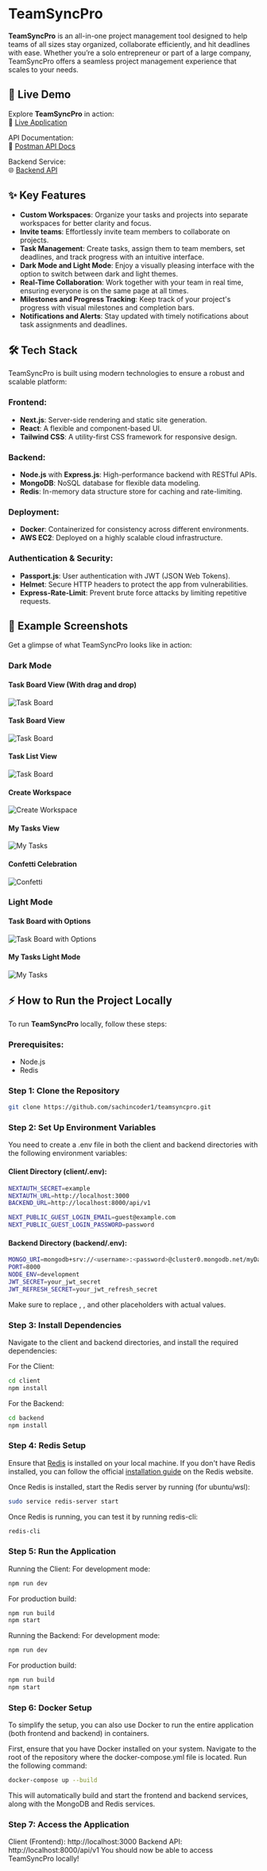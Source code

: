 # TeamSyncPro

**TeamSyncPro** is an all-in-one project management tool designed to help teams of all sizes stay organized, collaborate efficiently, and hit deadlines with ease. Whether you’re a solo entrepreneur or part of a large company, TeamSyncPro offers a seamless project management experience that scales to your needs.

## 🚀 Live Demo

Explore **TeamSyncPro** in action:  
🔗 [Live Application](https://teamsyncpro.sachingurjar.me)

API Documentation:  
📄 [Postman API Docs](https://documenter.getpostman.com/view/26033696/2sA3dyiWb2)

Backend Service:  
🌐 [Backend API](https://backend-teamsyncpro.sachingurjar.me)

## ✨ Key Features

- **Custom Workspaces**: Organize your tasks and projects into separate workspaces for better clarity and focus.
- **Invite teams**: Effortlessly invite team members to collaborate on projects.
- **Task Management**: Create tasks, assign them to team members, set deadlines, and track progress with an intuitive interface.
- **Dark Mode and Light Mode**: Enjoy a visually pleasing interface with the option to switch between dark and light themes.
- **Real-Time Collaboration**: Work together with your team in real time, ensuring everyone is on the same page at all times.
- **Milestones and Progress Tracking**: Keep track of your project's progress with visual milestones and completion bars.
- **Notifications and Alerts**: Stay updated with timely notifications about task assignments and deadlines.

## 🛠️ Tech Stack

TeamSyncPro is built using modern technologies to ensure a robust and scalable platform:

### Frontend:
- **Next.js**: Server-side rendering and static site generation.
- **React**: A flexible and component-based UI.
- **Tailwind CSS**: A utility-first CSS framework for responsive design.

### Backend:
- **Node.js** with **Express.js**: High-performance backend with RESTful APIs.
- **MongoDB**: NoSQL database for flexible data modeling.
- **Redis**: In-memory data structure store for caching and rate-limiting.

### Deployment:
- **Docker**: Containerized for consistency across different environments.
- **AWS EC2**: Deployed on a highly scalable cloud infrastructure.

### Authentication & Security:
- **Passport.js**: User authentication with JWT (JSON Web Tokens).
- **Helmet**: Secure HTTP headers to protect the app from vulnerabilities.
- **Express-Rate-Limit**: Prevent brute force attacks by limiting repetitive requests.

## 🎨 Example Screenshots

Get a glimpse of what TeamSyncPro looks like in action:

### Dark Mode

#### Task Board View (With drag and drop)
![Task Board](client/public/platform_screenshots/dark/board.png)

#### Task Board View
![Task Board](client/public/platform_screenshots/dark/home.png)

#### Task List View
![Task Board](client/public/platform_screenshots/dark/list.png)

#### Create Workspace
![Create Workspace](client/public/platform_screenshots/dark/create_workspace.png)

#### My Tasks View
![My Tasks](client/public/platform_screenshots/dark/my_tasks.png)

#### Confetti Celebration
![Confetti](client/public/platform_screenshots/dark/confetti.png)

### Light Mode

#### Task Board with Options
![Task Board with Options](client/public/platform_screenshots/light/board_with_option.png)

#### My Tasks Light Mode
![My Tasks](client/public/platform_screenshots/light/my_tasks.png)

## ⚡ How to Run the Project Locally

To run **TeamSyncPro** locally, follow these steps:

### Prerequisites:
- Node.js
- Redis

### Step 1: Clone the Repository

```bash
git clone https://github.com/sachincoder1/teamsyncpro.git
```

### Step 2: Set Up Environment Variables
You need to create a .env file in both the client and backend directories with the following environment variables:

#### Client Directory (client/.env):
```bash
NEXTAUTH_SECRET=example
NEXTAUTH_URL=http://localhost:3000
BACKEND_URL=http://localhost:8000/api/v1

NEXT_PUBLIC_GUEST_LOGIN_EMAIL=guest@example.com
NEXT_PUBLIC_GUEST_LOGIN_PASSWORD=password
```


#### Backend Directory (backend/.env):
```bash
MONGO_URI=mongodb+srv://<username>:<password>@cluster0.mongodb.net/myDatabase
PORT=8000
NODE_ENV=development
JWT_SECRET=your_jwt_secret
JWT_REFRESH_SECRET=your_jwt_refresh_secret
```


Make sure to replace <username>, <password>, and other placeholders with actual values.

### Step 3: Install Dependencies
Navigate to the client and backend directories, and install the required dependencies:

For the Client:
```bash
cd client
npm install
```

For the Backend:
```bash
cd backend
npm install
```

### Step 4: Redis Setup
Ensure that [Redis](https://redis.io/) is installed on your local machine. If you don't have Redis installed, you can follow the official [installation guide](https://redis.io/docs/latest/operate/oss_and_stack/install/install-redis/) on the Redis website.

Once Redis is installed, start the Redis server by running (for ubuntu/wsl):
```bash
sudo service redis-server start
```

Once Redis is running, you can test it by running redis-cli:
```bash
redis-cli
```



### Step 5: Run the Application
Running the Client:
For development mode:
```bash
npm run dev
```

For production build:

```bash
npm run build
npm start
```


Running the Backend:
For development mode:

```bash
npm run dev
```

For production build:

```bash
npm run build
npm start
```



### Step 6: Docker Setup
To simplify the setup, you can also use Docker to run the entire application (both frontend and backend) in containers.

First, ensure that you have Docker installed on your system.
Navigate to the root of the repository where the docker-compose.yml file is located.
Run the following command:
```bash
docker-compose up --build
```


This will automatically build and start the frontend and backend services, along with the MongoDB and Redis services.

### Step 7: Access the Application
Client (Frontend): http://localhost:3000
Backend API: http://localhost:8000/api/v1
You should now be able to access TeamSyncPro locally!




